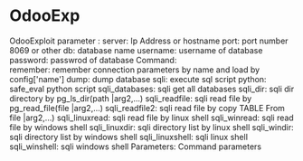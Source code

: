 # OdooExp

OdooExploit parameter :
 server: Ip Address or hostname
 port: port number 8069 or other
 db: database name
 username: username of database
 password: passwrod of database
 Command:  
     remember: remember connection parameters by name and load by config['name']
     dump: dump database
     sqli: execute sql script
     python: safe_eval python script
     sqli_databases: sqli get all databases 
     sqli_dir: sqli dir directory by pg_ls_dir(path |arg2,...) 
     sqli_readfile: sqli read file by pg_read_file(file |arg2,...)
     sqli_readfile2: sqli read file by copy TABLE From file |arg2,...)
     sqli_linuxread: sqli read file by linux shell
     sqli_winread: sqli read file by windows shell
     sqli_linuxdir: sqli directory list by linux shell
     sqli_windir: sqli directory list by windows shell
     sqli_linuxshell: sqli linux shell
     sqli_winshell: sqli windows shell
 Parameters: Command parameters
